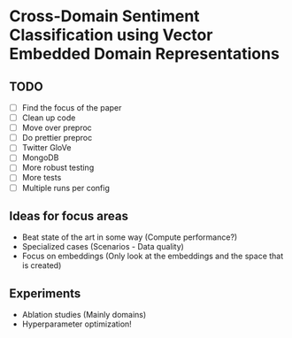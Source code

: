 # Cross-Domain Sentiment Classification using Vector Embedded Domain Representations

## TODO

- [ ] Find the focus of the paper  
- [ ] Clean up code  
- [ ] Move over preproc  
- [ ] Do prettier preproc  
- [ ] Twitter GloVe  
- [ ] MongoDB
- [ ] More robust testing  
- [ ] More tests  
- [ ] Multiple runs per config  

## Ideas for focus areas

- Beat state of the art in some way (Compute performance?)
- Specialized cases (Scenarios - Data quality)
- Focus on embeddings (Only look at the embeddings and the space that is created)


## Experiments

- Ablation studies (Mainly domains)
- Hyperparameter optimization!

